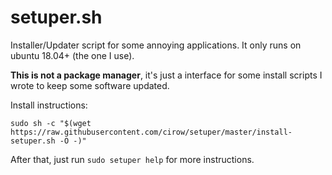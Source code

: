 # setuper.sh
Installer/Updater script for some annoying applications. It only runs on ubuntu 18.04+ (the one I use).

**This is not a package manager**, it's just a interface for some install scripts I wrote to keep some software updated.

Install instructions:

`sudo sh -c "$(wget https://raw.githubusercontent.com/cirow/setuper/master/install-setuper.sh -O -)"`


After that, just run `sudo setuper help` for more instructions.